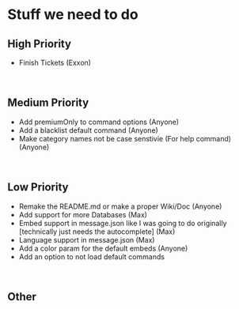 # Stuff we need to do

## High Priority

<ul>
    <li>Finish Tickets (Exxon)</li>
</ul>

<br>

## Medium Priority

<ul>
    <li>Add premiumOnly to command options (Anyone)</li>
    <li>Add a blacklist default command (Anyone)</li>
    <li>Make category names not be case senstivie (For help command) (Anyone)</li>
</ul>

<br>

## Low Priority

<ul>
    <li>Remake the README.md or make a proper Wiki/Doc (Anyone)</li>
    <li>Add support for more Databases (Max)</li>
    <li>Embed support in message.json like I was going to do originally [technically just needs the autocomplete] (Max)</li>
    <li>Language support in message.json (Max)</li>
    <li>Add a color param for the default embeds (Anyone)</li> 
    <li>Add an option to not load default commands</li>
</ul>

<br>

## Other
